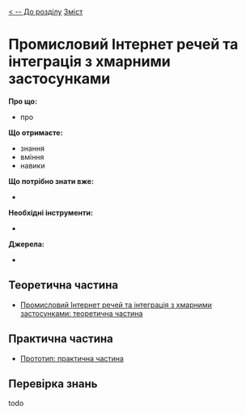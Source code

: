 [< -- До розділу](../README.md)         [Зміст](../../contents.md)

# Промисловий Інтернет речей та інтеграція з хмарними застосунками

**Про що:**

- про 

**Що отримаєте:**

- знання 
- вміння 
- навики 

**Що потрібно знати вже:**

- 

**Необхідні інструменти:**

- 

**Джерела:** 

- 

## Теоретична частина

- [Промисловий Інтернет речей та інтеграція з хмарними застосунками: теоретична частина](teor.md)

## Практична частина

- [Прототип: практична частина](lab.md)

## Перевірка знань

todo